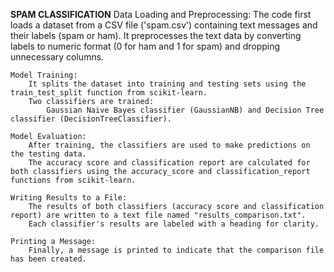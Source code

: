 **SPAM CLASSIFICATION**
    Data Loading and Preprocessing:
        The code first loads a dataset from a CSV file ('spam.csv') containing text messages and their labels (spam or ham).
        It preprocesses the text data by converting labels to numeric format (0 for ham and 1 for spam) and dropping unnecessary columns.

    Model Training:
        It splits the dataset into training and testing sets using the train_test_split function from scikit-learn.
        Two classifiers are trained:
            Gaussian Naive Bayes classifier (GaussianNB) and Decision Tree classifier (DecisionTreeClassifier).

    Model Evaluation:
        After training, the classifiers are used to make predictions on the testing data.
        The accuracy score and classification report are calculated for both classifiers using the accuracy_score and classification_report functions from scikit-learn.

    Writing Results to a File:
        The results of both classifiers (accuracy score and classification report) are written to a text file named "results_comparison.txt".
        Each classifier's results are labeled with a heading for clarity.

    Printing a Message:
        Finally, a message is printed to indicate that the comparison file has been created.

